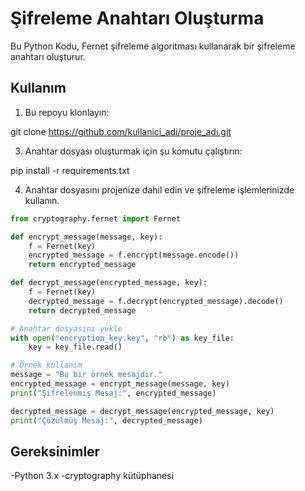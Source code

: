 # Şifreleme Anahtarı Oluşturma

Bu Python Kodu, Fernet şifreleme algoritması kullanarak bir şifreleme anahtarı oluşturur.

## Kullanım

1. Bu repoyu klonlayın:

 git clone https://github.com/kullanici_adi/proje_adı.git


3. Anahtar dosyası oluşturmak için şu komutu çalıştırın:

pip install -r requirements.txt


4. Anahtar dosyasını projenize dahil edin ve şifreleme işlemlerinizde kullanın.

```python
from cryptography.fernet import Fernet

def encrypt_message(message, key):
    f = Fernet(key)
    encrypted_message = f.encrypt(message.encode())
    return encrypted_message

def decrypt_message(encrypted_message, key):
    f = Fernet(key)
    decrypted_message = f.decrypt(encrypted_message).decode()
    return decrypted_message

# Anahtar dosyasını yükle
with open("encryption_key.key", "rb") as key_file:
    key = key_file.read()

# Örnek kullanım
message = "Bu bir örnek mesajdır."
encrypted_message = encrypt_message(message, key)
print("Şifrelenmiş Mesaj:", encrypted_message)

decrypted_message = decrypt_message(encrypted_message, key)
print("Çözülmüş Mesaj:", decrypted_message)

```
## Gereksinimler
-Python 3.x
-cryptography kütüphanesi